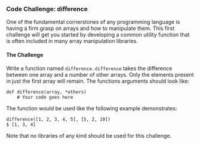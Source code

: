 ### Code Challenge: difference

One of the fundamental cornerstones of any programming language is having
a firm grasp on arrays and how to manipulate them. This first challenge
will get you started by developing a common utility function that is often
included in many array manipulation libraries.

#### The Challenge

Write a function named `difference`. `difference` takes the difference between one array and a number of other arrays.
Only the elements present in just the first array will remain.
The functions arguments should look like:

````
def difference(array, *others)
    # Your code goes here
````

The function would be used like the following example demonstrates:

````
difference([1, 2, 3, 4, 5], [5, 2, 10])
$ [1, 3, 4]
````

Note that no libraries of any kind should be used for this challenge.
